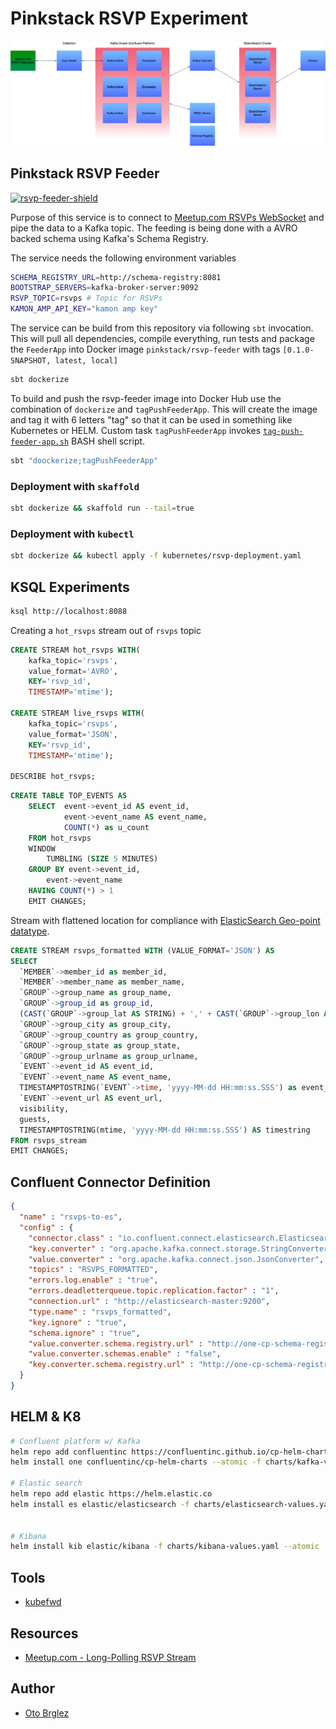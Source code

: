 # Pinkstack RSVP Experiment

![Flow](./flow.png)

## Pinkstack RSVP Feeder

[![rsvp-feeder-shield][rsvp-feeder-shield]][rsvp-feeder-docker-hub]

Purpose of this service is to connect to [Meetup.com RSVPs WebSocket][meetup-com-rsvp-ws] and pipe the data to a Kafka topic. 
The feeding is being done with a AVRO backed schema using Kafka's Schema Registry.

The service needs the following environment variables

```bash
SCHEMA_REGISTRY_URL=http://schema-registry:8081
BOOTSTRAP_SERVERS=kafka-broker-server:9092
RSVP_TOPIC=rsvps # Topic for RSVPs
KAMON_AMP_API_KEY="kamon amp key"
```

The service can be build from this repository via following `sbt` invocation. 
This will pull all dependencies, compile everything, run tests and package the `FeederApp` into 
Docker image `pinkstack/rsvp-feeder` with tags `[0.1.0-SNAPSHOT, latest, local]`

```bash
sbt dockerize
```

To build and push the rsvp-feeder image into Docker Hub use the combination of `dockerize` and `tagPushFeederApp`. 
This will create the image and tag it with 6 letters "tag" so that it can be used in something like Kubernetes or HELM. 
Custom task `tagPushFeederApp` invokes [`tag-push-feeder-app.sh`](bin/tag-push-feeder-app.sh) BASH shell script.

```bash
sbt "doockerize;tagPushFeederApp"
```

### Deployment with `skaffold`

```bash
sbt dockerize && skaffold run --tail=true
```

### Deployment with `kubectl`

```bash
sbt dockerize && kubectl apply -f kubernetes/rsvp-deployment.yaml
```

## KSQL Experiments

```bash
ksql http://localhost:8088
```

Creating a `hot_rsvps` stream out of `rsvps` topic

```SQL
CREATE STREAM hot_rsvps WITH(
    kafka_topic='rsvps', 
    value_format='AVRO', 
    KEY='rsvp_id', 
    TIMESTAMP='mtime');

CREATE STREAM live_rsvps WITH(
    kafka_topic='rsvps', 
    value_format='JSON', 
    KEY='rsvp_id', 
    TIMESTAMP='mtime');

DESCRIBE hot_rsvps;
```

```SQL
CREATE TABLE TOP_EVENTS AS
    SELECT  event->event_id AS event_id, 
            event->event_name AS event_name,
            COUNT(*) as u_count 
    FROM hot_rsvps 
    WINDOW 
        TUMBLING (SIZE 5 MINUTES) 
    GROUP BY event->event_id,
        event->event_name
    HAVING COUNT(*) > 1
    EMIT CHANGES;
```

Stream with flattened location for compliance with [ElasticSearch Geo-point datatype](https://www.elastic.co/guide/en/elasticsearch/reference/current/geo-point.html).

```SQL
CREATE STREAM rsvps_formatted WITH (VALUE_FORMAT='JSON') AS
SELECT 
  `MEMBER`->member_id as member_id,
  `MEMBER`->member_name as member_name,
  `GROUP`->group_name as group_name,
  `GROUP`->group_id as group_id,
  (CAST(`GROUP`->group_lat AS STRING) + ',' + CAST(`GROUP`->group_lon AS STRING)) as group_location,
  `GROUP`->group_city as group_city,
  `GROUP`->group_country as group_country,
  `GROUP`->group_state as group_state,
  `GROUP`->group_urlname as group_urlname,
  `EVENT`->event_id AS event_id,
  `EVENT`->event_name AS event_name,
  TIMESTAMPTOSTRING(`EVENT`->time, 'yyyy-MM-dd HH:mm:ss.SSS') as event_time,
  `EVENT`->event_url AS event_url,
  visibility,
  guests,
  TIMESTAMPTOSTRING(mtime, 'yyyy-MM-dd HH:mm:ss.SSS') AS timestring
FROM rsvps_stream
EMIT CHANGES;
```

## Confluent Connector Definition

```JSON
{
  "name" : "rsvps-to-es",
  "config" : {
    "connector.class" : "io.confluent.connect.elasticsearch.ElasticsearchSinkConnector",
    "key.converter" : "org.apache.kafka.connect.storage.StringConverter",
    "value.converter" : "org.apache.kafka.connect.json.JsonConverter",
    "topics" : "RSVPS_FORMATTED",
    "errors.log.enable" : "true",
    "errors.deadletterqueue.topic.replication.factor" : "1",
    "connection.url" : "http://elasticsearch-master:9200",
    "type.name" : "rsvps_formatted",
    "key.ignore" : "true",
    "schema.ignore" : "true",
    "value.converter.schema.registry.url" : "http://one-cp-schema-registry:8081",
    "value.converter.schemas.enable" : "false",
    "key.converter.schema.registry.url" : "http://one-cp-schema-registry:8081"
  }
}

```

## HELM & K8

```bash
# Confluent platform w/ Kafka
helm repo add confluentinc https://confluentinc.github.io/cp-helm-charts/
helm install one confluentinc/cp-helm-charts --atomic -f charts/kafka-values.yaml

# Elastic search
helm repo add elastic https://helm.elastic.co
helm install es elastic/elasticsearch -f charts/elasticsearch-values.yaml --atomic


# Kibana
helm install kib elastic/kibana -f charts/kibana-values.yaml --atomic
```

## Tools

- [kubefwd](https://github.com/txn2/kubefwd)

## Resources

- [Meetup.com - Long-Polling RSVP Stream](https://www.meetup.com/meetup_api/docs/stream/2/rsvps/)

## Author

- [Oto Brglez](https://github.com/otobrglez)

[rsvp-feeder-docker-hub]: https://hub.docker.com/r/pinkstack/rsvp-feeder
[rsvp-feeder-shield]: https://img.shields.io/docker/pulls/pinkstack/rsvp-feeder
[meetup-com-rsvp-ws]: http://meetup.github.io/stream/rsvpTicker/
